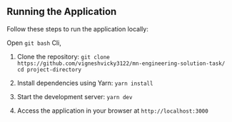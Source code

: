 ## Running the Application

Follow these steps to run the application locally:

Open `git bash` Cli,

1. Clone the repository:
   `git clone https://github.com/vigneshvicky3122/mn-engineering-solution-task/`
   `cd project-directory`

2. Install dependencies using Yarn:
   `yarn install`

3. Start the development server:
   `yarn dev`

4. Access the application in your browser at
   `http://localhost:3000`

   
